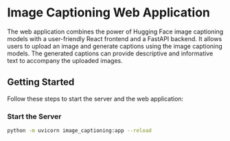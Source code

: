 # Image Captioning Web Application

The web application combines the power of Hugging Face image captioning models with a user-friendly React frontend and a FastAPI backend. It allows users to upload an image and generate captions using the image captioning models. The generated captions can provide descriptive and informative text to accompany the uploaded images.

## Getting Started

Follow these steps to start the server and the web application:

### Start the Server

```bash
python -m uvicorn image_captioning:app --reload
```
